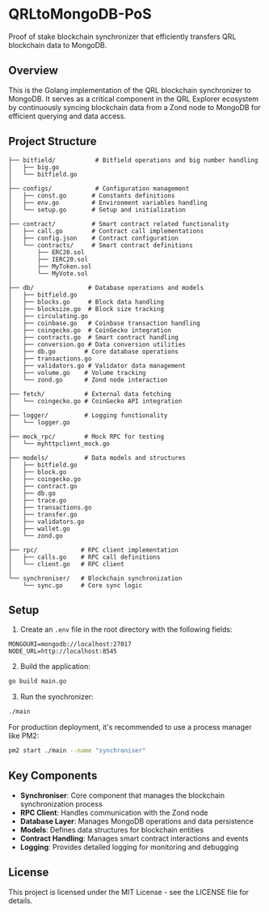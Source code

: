 # QRLtoMongoDB-PoS

Proof of stake blockchain synchronizer that efficiently transfers QRL blockchain data to MongoDB.

## Overview

This is the Golang implementation of the QRL blockchain synchronizer to MongoDB. It serves as a critical component in the QRL Explorer ecosystem by continuously syncing blockchain data from a Zond node to MongoDB for efficient querying and data access.

## Project Structure

```
├── bitfield/           # Bitfield operations and big number handling
│   ├── big.go
│   └── bitfield.go
│
├── configs/            # Configuration management
│   ├── const.go       # Constants definitions
│   ├── env.go         # Environment variables handling
│   └── setup.go       # Setup and initialization
│
├── contract/          # Smart contract related functionality
│   ├── call.go        # Contract call implementations
│   ├── config.json    # Contract configuration
│   └── contracts/     # Smart contract definitions
│       ├── ERC20.sol
│       ├── IERC20.sol
│       ├── MyToken.sol
│       └── MyVote.sol
│
├── db/               # Database operations and models
│   ├── bitfield.go
│   ├── blocks.go     # Block data handling
│   ├── blocksize.go  # Block size tracking
│   ├── circulating.go
│   ├── coinbase.go   # Coinbase transaction handling
│   ├── coingecko.go  # CoinGecko integration
│   ├── contracts.go  # Smart contract handling
│   ├── conversion.go # Data conversion utilities
│   ├── db.go        # Core database operations
│   ├── transactions.go
│   ├── validators.go # Validator data management
│   ├── volume.go    # Volume tracking
│   └── zond.go      # Zond node interaction
│
├── fetch/           # External data fetching
│   └── coingecko.go # CoinGecko API integration
│
├── logger/          # Logging functionality
│   └── logger.go
│
├── mock_rpc/        # Mock RPC for testing
│   └── myhttpclient_mock.go
│
├── models/          # Data models and structures
│   ├── bitfield.go
│   ├── block.go
│   ├── coingecko.go
│   ├── contract.go
│   ├── db.go
│   ├── trace.go
│   ├── transactions.go
│   ├── transfer.go
│   ├── validators.go
│   ├── wallet.go
│   └── zond.go
│
├── rpc/            # RPC client implementation
│   ├── calls.go    # RPC call definitions
│   └── client.go   # RPC client
│
└── synchroniser/   # Blockchain synchronization
    └── sync.go     # Core sync logic
```

## Setup

1. Create an `.env` file in the root directory with the following fields:

```env
MONGOURI=mongodb://localhost:27017
NODE_URL=http://localhost:8545
```

2. Build the application:
```bash
go build main.go
```

3. Run the synchronizer:
```bash
./main
```

For production deployment, it's recommended to use a process manager like PM2:
```bash
pm2 start ./main --name "synchroniser"
```

## Key Components

- **Synchroniser**: Core component that manages the blockchain synchronization process
- **RPC Client**: Handles communication with the Zond node
- **Database Layer**: Manages MongoDB operations and data persistence
- **Models**: Defines data structures for blockchain entities
- **Contract Handling**: Manages smart contract interactions and events
- **Logging**: Provides detailed logging for monitoring and debugging

## License

This project is licensed under the MIT License - see the LICENSE file for details.
